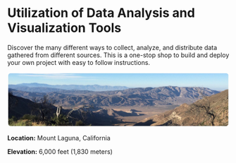 # Utilization of Data Analysis and Visualization Tools

Discover the many different ways to collect, analyze, and distribute data gathered from different sources. This is a one-stop shop to build and deploy your own project with easy to follow instructions.

![ml](https://github.com/davidjaimes/davidjaimes/blob/master/mountlaguna.jpg)

**Location:** Mount Laguna, California

**Elevation:** 6,000 feet (1,830 meters)

